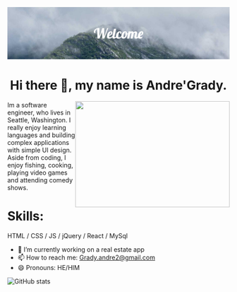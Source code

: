 ![Software Engineer.](https://github.com/Grady253/Grady253/blob/main/Welcome.png)

<h1 align='center'> Hi there 👋, my name is Andre'Grady. </h1>

<img align='right' width='350px' height='240px' src="https://media3.giphy.com/media/qgQUggAC3Pfv687qPC/giphy.gif?cid=ecf05e47d5yllcppwawqqpjukja7420u6bwvm3zpeg4oq6ut&rid=giphy.gif&ct=g" >

Im a software engineer, who lives in Seattle, Washington. I really enjoy learning languages and building complex applications with simple UI design. Aside from coding, I enjoy fishing, cooking, playing video games and attending comedy shows.

# Skills:
HTML / CSS / JS /  jQuery /  React  /  MySql  

- 🔭 I’m currently working on a real estate app  
- 📫 How to reach me: Grady.andre2@gmail.com 
- 😄 Pronouns: HE/HIM 


![GitHub stats](https://github-readme-stats.vercel.app/api?username=grady253&show_icons=true)  


